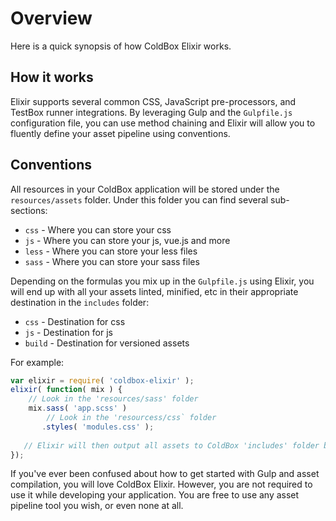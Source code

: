 # Overview

Here is a quick synopsis of how ColdBox Elixir works.

## How it works
Elixir supports several common CSS, JavaScript pre-processors, and TestBox runner integrations. By leveraging Gulp and the `Gulpfile.js` configuration file, you can use method chaining and Elixir will allow you to fluently define your asset pipeline using conventions. 

## Conventions

All resources in your ColdBox application will be stored under the `resources/assets` folder.  Under this folder you can find several sub-sections:


* `css` - Where you can store your css
* `js` - Where you can store your js, vue.js and more
* `less` - Where you can store your less files
* `sass` - Where you can store your sass files

Depending on the formulas you mix up in the `Gulpfile.js` using Elixir, you will end up with all your assets linted, minified, etc in their appropriate destination in the `includes` folder:

* `css` - Destination for css
* `js` - Destination for js
* `build` - Destination for versioned assets


For example:

```js
var elixir = require( 'coldbox-elixir' );
elixir( function( mix ) {
	// Look in the 'resources/sass' folder
    mix.sass( 'app.scss' )
    	// Look in the 'resourcess/css` folder
       .styles( 'modules.css' );
       
   // Elixir will then output all assets to ColdBox 'includes' folder by convention.
});
```

If you've ever been confused about how to get started with Gulp and asset compilation, you will love ColdBox Elixir. However, you are not required to use it while developing your application. You are free to use any asset pipeline tool you wish, or even none at all.


